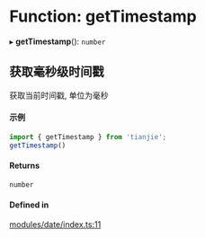 # Function: getTimestamp

▸ **getTimestamp**(): `number`

## 获取毫秒级时间戳
获取当前时间戳, 单位为毫秒
 #### 示例
 ``` ts
import { getTimestamp } from 'tianjie';
getTimestamp()
```

#### Returns

`number`

#### Defined in

[modules/date/index.ts:11](https://github.com/loclink/tianjie/blob/a2260de/src/modules/date/index.ts#L11)
